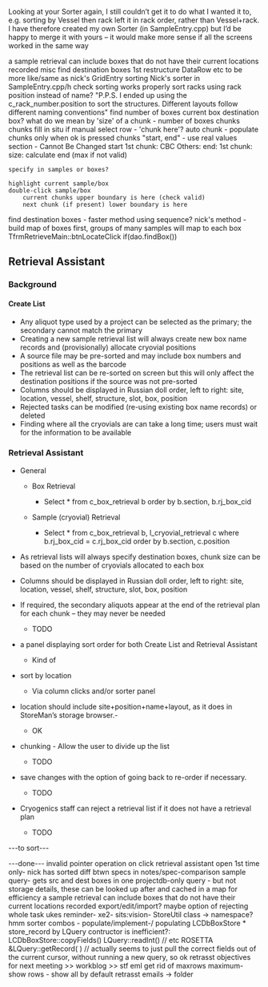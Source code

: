 ﻿Looking at your Sorter again, I still couldn’t get it to do what I wanted it to, e.g. sorting by Vessel then rack left it in rack order, rather than Vessel+rack.  I have therefore created my own Sorter (in SampleEntry.cpp) but I’d be happy to merge it with yours – it would make more sense if all the screens worked in the same way


a sample retrieval can include boxes that do not have their current locations recorded
misc
    find destination boxes 1st
    restructure DataRow etc to be more like/same as nick's GridEntry
sorting
    Nick's sorter in SampleEntry.cpp/h
    check sorting works properly 
    sort racks using rack position instead of name?
    "P.P.S. I ended up using the c_rack_number.position to sort the structures.  Different layouts follow different naming conventions"
find number of boxes
    current box
    destination box?
    what do we mean by 'size' of a chunk - number of boxes
chunks
    chunks fill in situ if manual
    select row - 'chunk here'?
    auto chunk - populate chunks only when ok is pressed
    chunks "start, end" - use real values
    section - Cannot Be Changed 
    start
        1st chunk: CBC
        Others:
    end:
        1st chunk: 
    size:
        calculate end (max if not valid)

    specify in samples or boxes?
        
    highlight current sample/box
    double-click sample/box
        current chunks upper boundary is here (check valid)
        next chunk (if present) lower boundary is here
find destination boxes - faster method using sequence?
    nick's method - 
        build map of boxes first, groups of many samples will map to each box
            TfrmRetrieveMain::btnLocateClick
                if(dao.findBox())    
  
## Retrieval Assistant

### Background

#### Create List

 * Any aliquot type used by a project can be selected as the primary; the secondary cannot match the primary
 * Creating a new sample retrieval list will always create new box name records and (provisionally) allocate cryovial positions
 * A source file may be pre-sorted and may include box numbers and positions as well as the barcode
 * The retrieval list can be re-sorted on screen but this will only affect the destination positions if the source was not pre-sorted
 * Columns should be displayed in Russian doll order, left to right: site, location, vessel, shelf, structure, slot, box, position
 * Rejected tasks can be modified (re-using existing box name records) or deleted
 * Finding where all the cryovials are can take a long time; users must wait for the information to be available 

### Retrieval Assistant

 * General
    * Box Retrieval
        * Select * from c_box_retrieval b order by b.section, b.rj_box_cid
        
    * Sample (cryovial) Retrieval
        * Select * from c_box_retrieval b, l_cryovial_retrieval c where b.rj_box_cid = c.rj_box_cid order by b.section, c.position  

 * As retrieval lists will always specify destination boxes, chunk size can be based on the number of cryovials allocated to each box
 * Columns should be displayed in Russian doll order, left to right: site, location, vessel, shelf, structure, slot, box, position
 * If required, the secondary aliquots appear at the end of the retrieval plan for each chunk – they may never be needed
    * TODO
 * a panel displaying sort order for both Create List and Retrieval Assistant
    * Kind of
 * sort by location
    * Via column clicks and/or sorter panel
 * location should include site+position+name+layout, as it does in StoreMan’s storage browser.-
    * OK
 * chunking -  Allow the user to divide up the list
    * TODO
 * save changes with the option of going back to re-order if necessary.
    * TODO
 * Cryogenics staff can reject a retrieval list if it does not have a retrieval plan
    * TODO

---to sort---

---done---
invalid pointer operation on click retrieval assistant open 1st time only- nick has sorted
  diff btwn specs in notes/spec-comparison
    sample query-
        gets src and dest boxes in one projectdb-only query - but not storage details, these can be looked up after and cached in a map for efficiency
    a sample retrieval can include boxes that do not have their current locations recorded
    export/edit/import? maybe
    option of rejecting whole task
ukes reminder-
xe2-
sits:vision-
StoreUtil class -> namespace? hmm
sorter combos - populate/implement-/
populating LCDbBoxStore * store_record by LQuery contructor is inefficient?:
    LCDbBoxStore::copyFields()
        LQuery::readInt() // etc
            ROSETTA &LQuery::getRecord( )
            // actually seems to just pull the correct fields out of the current cursor, without running a new query, so ok
retrasst objectives for next meeting >> workblog >> stf eml
get rid of maxrows maximum-
show rows - show all by default
retrasst emails -> folder